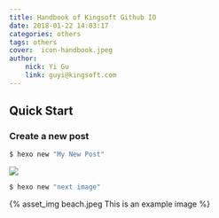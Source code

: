 ```yaml
---
title: Handbook of Kingsoft Github IO
date: 2018-01-22 14:03:17
categories: others
tags: others
cover: 	icon-handbook.jpeg
author:
	nick: Yi Gu
	link: guyi@kingsoft.com
---
```



## Quick Start

### Create a new post

``` bash
$ hexo new "My New Post"
```

![](beach.jpeg)

``` bash
$ hexo new "next image"
```


{% asset_img beach.jpeg This is an example image %}